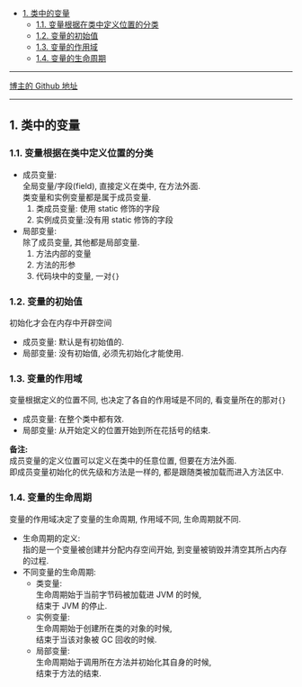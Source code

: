 <!-- TOC -->

- [1. 类中的变量](#1-类中的变量)
  - [1.1. 变量根据在类中定义位置的分类](#11-变量根据在类中定义位置的分类)
  - [1.2. 变量的初始值](#12-变量的初始值)
  - [1.3. 变量的作用域](#13-变量的作用域)
  - [1.4. 变量的生命周期](#14-变量的生命周期)

<!-- /TOC -->

****
[博主的 Github 地址](https://github.com/leon9dragon)
****

## 1. 类中的变量

### 1.1. 变量根据在类中定义位置的分类
- 成员变量:   
  全局变量/字段(field), 直接定义在类中, 在方法外面.  
  类变量和实例变量都是属于成员变量.
  1. 类成员变量: 使用 static 修饰的字段
  2. 实例成员变量:没有用 static 修饰的字段
- 局部变量:  
  除了成员变量, 其他都是局部变量.
  1. 方法内部的变量
  2. 方法的形参
  3. 代码块中的变量, 一对`{}`

### 1.2. 变量的初始值
初始化才会在内存中开辟空间
- 成员变量: 默认是有初始值的.
- 局部变量: 没有初始值, 必须先初始化才能使用.

### 1.3. 变量的作用域
变量根据定义的位置不同, 也决定了各自的作用域是不同的, 看变量所在的那对`{}`  
- 成员变量: 在整个类中都有效.  
- 局部变量: 从开始定义的位置开始到所在花括号的结束.  

**备注:**  
成员变量的定义位置可以定义在类中的任意位置, 但要在方法外面.  
即成员变量初始化的优先级和方法是一样的, 都是跟随类被加载而进入方法区中.

### 1.4. 变量的生命周期
变量的作用域决定了变量的生命周期, 作用域不同, 生命周期就不同.   
- 生命周期的定义:  
  指的是一个变量被创建并分配内存空间开始, 到变量被销毁并清空其所占内存的过程.
- 不同变量的生命周期:  
  - 类变量:  
    生命周期始于当前字节码被加载进 JVM 的时候,  
    结束于 JVM 的停止.  
  - 实例变量:  
    生命周期始于创建所在类的对象的时候,  
    结束于当该对象被 GC 回收的时候.
  - 局部变量:  
    生命周期始于调用所在方法并初始化其自身的时候,  
    结束于方法的结束.